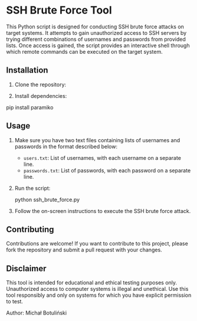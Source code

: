 # SSH Brute Force Tool

This Python script is designed for conducting SSH brute force attacks on target systems. It attempts to gain unauthorized access to SSH servers by trying different combinations of usernames and passwords from provided lists.
Once access is gained, the script provides an interactive shell through which remote commands can be executed on the target system.

## Installation

1. Clone the repository:

2. Install dependencies:

pip install paramiko
   
## Usage

1. Make sure you have two text files containing lists of usernames and passwords in the format described below:

    - `users.txt`: List of usernames, with each username on a separate line.
    - `passwords.txt`: List of passwords, with each password on a separate line.

2. Run the script:

    python ssh_brute_force.py

3. Follow the on-screen instructions to execute the SSH brute force attack.

## Contributing

Contributions are welcome! If you want to contribute to this project, please fork the repository and submit a pull request with your changes.

## Disclaimer

This tool is intended for educational and ethical testing purposes only. Unauthorized access to computer systems is illegal and unethical. Use this tool responsibly and only on systems for which you have explicit permission to test.

Author: Michał Botuliński
